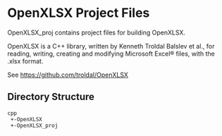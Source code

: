 # OpenXLSX Project Files

OpenXLSX_proj contains project files for building OpenXLSX.

OpenXLSX is a C++ library, written by Kenneth Troldal Balslev et al., for reading,
writing, creating and modifying Microsoft Excel® files, with the .xlsx format.

See https://github.com/troldal/OpenXLSX

## Directory Structure
```
cpp
 +-OpenXLSX
 +-OpenXLSX_proj
```